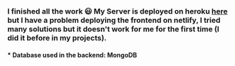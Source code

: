 
<h3>I finished all the work 😃 My Server is deployed on heroku <a href="https://serverclient-auth-assignment.herokuapp.com">here</a>
but I have a problem deploying the frontend on netlify, I tried many solutions but it doesn't work for me for the first time (I did it before in my projects).</h3>

<h4>* Database used in the backend: MongoDB</h4>

